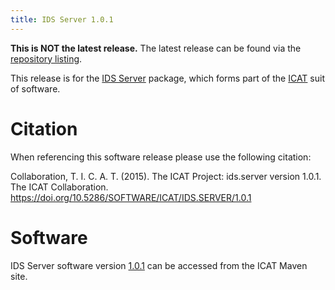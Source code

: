 ```yaml
---
title: IDS Server 1.0.1
---
```


**This is NOT the latest release.** The latest release can be found via the [repository listing](https://repo.icatproject.org/site/ids/server/).

This release is for the [IDS Server](/releases/packages/ids-server/ids-server/) package, which forms part of the [ICAT](/releases/) suit of software.

# Citation

When referencing this software release please use the following citation:

Collaboration, T. I. C. A. T. (2015). The ICAT Project: ids.server version 1.0.1. The ICAT Collaboration. https://doi.org/10.5286/SOFTWARE/ICAT/IDS.SERVER/1.0.1

# Software

IDS Server software version [1.0.1](https://repo.icatproject.org/site/ids/server/1.0.1/) can be accessed from the ICAT Maven site.
